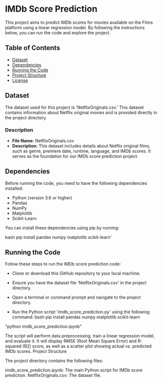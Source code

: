 # IMDb Score Prediction

This project aims to predict IMDb scores for movies available on the Films platform using a linear regression model. By following the instructions below, you can run the code and explore the project.

## Table of Contents

- [Dataset](#dataset)
- [Dependencies](#dependencies)
- [Running the Code](#running-the-code)
- [Project Structure](#project-structure)
- [License](#license)

## Dataset

The dataset used for this project is 'NetflixOriginals.csv.' This dataset contains information about Netflix original movies and is provided directly in the project directory.

### Description

- **File Name**: NetflixOriginals.csv
- **Description**: This dataset includes details about Netflix original films, such as genre, premiere date, runtime, language, and IMDb scores. It serves as the foundation for our IMDb score prediction project.

## Dependencies

Before running the code, you need to have the following dependencies installed:

- Python (version 3.6 or higher)
- Pandas
- NumPy
- Matplotlib
- Scikit-Learn

You can install these dependencies using pip by running:

bash
pip install pandas numpy matplotlib scikit-learn'

## Running the Code

Follow these steps to run the IMDb score prediction code:

* Clone or download this GitHub repository to your local machine.

* Ensure you have the dataset file 'NetflixOriginals.csv' in the project directory.

* Open a terminal or command prompt and navigate to the project directory.

* Run the Python script 'imdb_score_prediction.py' using the following command:
bash
pip install pandas numpy matplotlib scikit-learn

"python imdb_score_prediction.ipynb"

The script will perform data preprocessing, train a linear regression model, and evaluate it. It will display RMSE (Root Mean Square Error) and R-squared (R2) score, as well as a scatter plot showing actual vs. predicted IMDb scores.
Project Structure

The project directory contains the following files:

imdb_score_prediction.ipynb: The main Python script for IMDb score prediction.
NetflixOriginals.csv: The dataset file.
